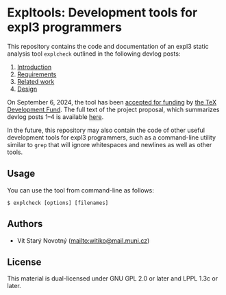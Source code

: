 # Expltools: Development tools for expl3 programmers

This repository contains the code and documentation of an expl3 static analysis tool `explcheck` outlined in the following devlog posts:

1. [Introduction][1]
2. [Requirements][2]
3. [Related work][3]
4. [Design][4]

On September 6, 2024, the tool has been [accepted for funding][5] by [the TeX Development Fund][6].
The full text of the project proposal, which summarizes devlog posts 1–4 is available [here][7].

In the future, this repository may also contain the code of other useful development tools for expl3 programmers, such as a command-line utility similar to `grep` that will ignore whitespaces and newlines as well as other tools.

 [1]: https://witiko.github.io/Expl3-Linter-1/
 [2]: https://witiko.github.io/Expl3-Linter-2/
 [3]: https://witiko.github.io/Expl3-Linter-3/
 [4]: https://witiko.github.io/Expl3-Linter-4/
 [5]: https://tug.org/tc/devfund/grants.html
 [6]: https://tug.org/tc/devfund/application.html
 [7]: https://tug.org/tc/devfund/documents/2024-09-expltools.pdf

## Usage

You can use the tool from command-line as follows:

```
$ explcheck [options] [filenames]
```

## Authors

- Vít Starý Novotný (<mailto:witiko@mail.muni.cz>)

## License

This material is dual-licensed under GNU GPL 2.0 or later and LPPL 1.3c or later.
